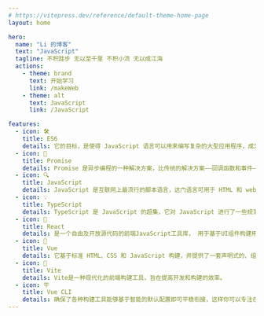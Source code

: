 ```yaml
---
# https://vitepress.dev/reference/default-theme-home-page
layout: home

hero:
  name: "Li 的博客"
  text: "JavaScript"
  tagline: 不积跬步 无以至千里 不积小流 无以成江海
  actions:
    - theme: brand
      text: 开始学习
      link: /makeWeb
    - theme: alt
      text: JavaScript
      link: /JavaScript

features:
  - icon: 🛠️
    title: ES6
    details: 它的目标，是使得 JavaScript 语言可以用来编写复杂的大型应用程序，成为企业级开发语言。
  - icon: 📝
    title: Promise
    details: Promise 是异步编程的一种解决方案，比传统的解决方案——回调函数和事件——更合理和更强大。
  - icon: 🔍️
    title: JavaScript
    details: JavaScript 是互联网上最流行的脚本语言，这门语言可用于 HTML 和 web，更可广泛用于服务器、PC、笔记本电脑、平板电脑和智能手机等设备。
  - icon: 💡
    title: TypeScript
    details: TypeScript 是 JavaScript 的超集，它对 JavaScript 进行了一些规范和补充。
  - icon: 📑
    title: React
    details: 是一个自由及开放源代码的前端JavaScript工具库， 用于基于UI组件构建用户界面。
  - icon: 📖
    title: Vue
    details: 它基于标准 HTML、CSS 和 JavaScript 构建，并提供了一套声明式的、组件化的编程模型，帮助你高效地开发用户界面。
  - icon: 🔬
    title: Vite
    details: Vite是一种现代化的前端构建工具，旨在提高开发和构建的效率。
  - icon: 🪧
    title: Vue CLI
    details: 确保了各种构建工具能够基于智能的默认配置即可平稳衔接，这样你可以专注在撰写应用上，而不必花好几天去纠结配置的问题。
---
```


